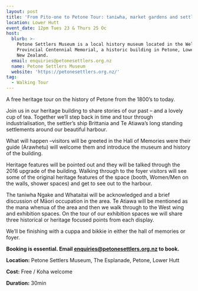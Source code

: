 ```yaml
---
layout: post
title: 'From Pito-one to Petone Tour: taniwha, market gardens and settler’s ships'
location: Lower Hutt
event_date: 12pm Tues 23 & Thurs 25 Oc
host:
  blurb: >-
    Petone Settlers Museum is a local history museum located in the Wellington
    Provincial Centennial Memorial, a historic building in Petone, Lower Hutt,
    New Zealand.
  email: enquiries@petonesettlers.org.nz
  name: Petone Settlers Museum
  website: 'https://petonesettlers.org.nz/'
tag:
  - Walking Tour
---
```

A free heritage tour on the history of Petone from the 1800’s to today.

Join us in our heritage building to share stories of our past – and a lovely cup of tea. Together we’ll step back in time and tour through industrialisation, the settler’s ship Brittania and Te Atiawa’s long standing settlements around our beautiful harbour.  

 What will happen –visitors will be greeted in the Hall of Memories were their guide (Arawhetu) will welcome them and introduce the museum and history of the building. 

Heritage features will be pointed out and they will be talked through the 2016 upgrade of the building. Walking through to the foyer visitors will see some of the original heritage features of the space (booth, Women/Men on the walls, shower spaces) and get to see out to the harbour. 

The taniwha Ngake and Whataitai will be acknowledged and a brief discussion of Māori occupation in the area. Te Atiawa will be mentioned as the mana whenua of the area and then we walk through to the West wing and exhibition spaces. On the tour of our exhibition spaces we will share three historical or heritage focused points from each display. 

We’ll be finishing with a cuppa and bikkie in either the hall of memories or foyer.

**Booking is essential. Email enquiries@petonesettlers.org.nz to book.**

**Location:** Petone Settlers Museum, The Esplanade, Petone, Lower Hutt

**Cost:** Free / Koha welcome

**Duration:** 30min
